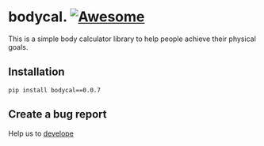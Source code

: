 
# bodycal.      [![Awesome](https://awesome.re/badge.svg)](https://awesome.re)

This is a simple body calculator library to help people achieve their physical goals.

## Installation

`
pip install bodycal==0.0.7
`

## Create a bug report

Help us to [develope](https://github.com/gncll/body-calculator/issues)

